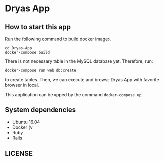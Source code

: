 # Dryas App
## How to start this app
Run the following command to build docker images.
```
cd Dryas-App
docker-compose build
```

There is not necessary table in the MySQL database yet. Therefore, run:
```
docker-compose run web db:create
```
to create tables. Then, we can execute and browse Dryas App with favorite browser in local.

This application can be upped by the command `docker-compose up`.

## System dependencies
- Ubuntu 16.04
- Docker (v
- Ruby
- Rails

## LICENSE
